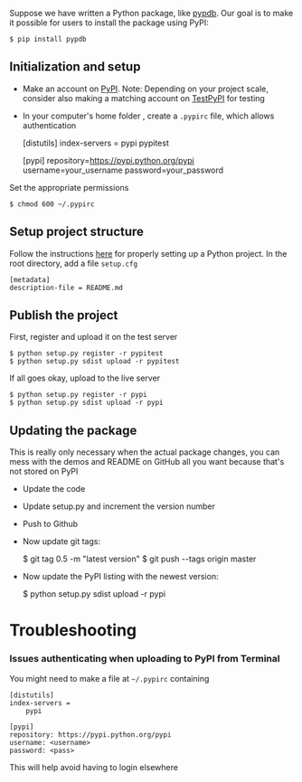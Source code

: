 Suppose we have written a Python package, like [pypdb](). Our goal is to make it possible for users to install the package using PyPI:

	$ pip install pypdb

## Initialization and setup

+ Make an account on [PyPI](https://pypi.org/account/register/). Note: Depending on your project scale, consider also making a matching account on [TestPyPI](https://test.pypi.org/account/register/) for testing
+ In your computer's home folder , create a `.pypirc` file, which allows authentication

	[distutils]
	index-servers =
	  pypi
	  pypitest

	[pypi]
	repository=https://pypi.python.org/pypi
	username=your_username
	password=your_password

Set the appropriate permissions

	$ chmod 600 ~/.pypirc

## Setup project structure

Follow the instructions [here](howto_python_project.md) for properly setting up a Python project. In the root directory, add a file `setup.cfg`

	[metadata]
	description-file = README.md

## Publish the project

First, register and upload it on the test server

	$ python setup.py register -r pypitest
	$ python setup.py sdist upload -r pypitest

If all goes okay, upload to the live server
	
	$ python setup.py register -r pypi
	$ python setup.py sdist upload -r pypi


## Updating the package

This is really only necessary when the actual package changes, you can mess with the demos and README on GitHub all you want because that's not stored on PyPI

+ Update the code
+ Update setup.py and increment the version number
+ Push to Github
+ Now update git tags:

    $ git tag 0.5 -m "latest version"
    $ git push --tags origin master

+ Now update the PyPI listing with the newest version:

    $ python setup.py sdist upload -r pypi


# Troubleshooting


### Issues authenticating when uploading to PyPI from Terminal

You might need to make a file at `~/.pypirc` containing

	[distutils]
	index-servers =
	    pypi

	[pypi]
	repository: https://pypi.python.org/pypi
	username: <username>
	password: <pass>

This will help avoid having to login elsewhere